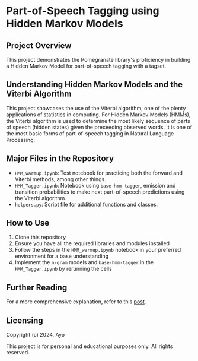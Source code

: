# Part-of-Speech Tagging using Hidden Markov Models

## Project Overview

This project demonstrates the Pomegranate library's proficiency in building a Hidden Markov Model for part-of-speech tagging with a tagset.

## Understanding Hidden Markov Models and the Viterbi Algorithm

This project showcases the use of the Viterbi algorithm, one of the plenty applications of statistics in computing. For Hidden Markov Models (HMMs), the Viterbi algorithm is used to determine the most likely sequence of parts of speech (hidden states) given the preceeding observed words. It is one of the most basic forms of part-of-speech tagging in Natural Language Processing.

## Major Files in the Repository

- `HMM_warmup.ipynb`: Test notebook for practicing both the forward and Viterbi methods, among other things.
- `HMM_Tagger.ipynb`: Notebook using `base-hmm-tagger`, emission and transition probabilities to make next part-of-speech predictions using the Viterbi algorithm.
- `helpers.py`: Script file for additional functions and classes.

## How to Use

1. Clone this repository
2. Ensure you have all the required libraries and modules installed
3. Follow the steps in the `HMM_warmup.ipynb` notebook in your preferred environment for a base understanding
4. Implement the `n-gram` models and `base-hmm-tagger` in the `HMM_Tagger.ipynb` by rerunning the cells

## Further Reading

For a more comprehensive explanation, refer to this [post](https://medium.com/towards-data-science/hidden-markov-models-explained-with-a-real-life-example-and-python-code-2df2a7956d65).

## Licensing

Copyright (c) 2024, Ayo

This project is for personal and educational purposes only. All rights reserved.
